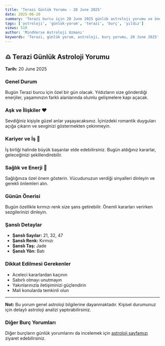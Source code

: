```yaml
---
title: 'Terazi Günlük Yorumu - 20 June 2025'
date: 2025-06-20
summary: 'Terazi burcu için 20 June 2025 günlük astroloji yorumu ve önerileri.'
tags: ['astroloji', 'günlük-yorum', 'terazi', 'burç', 'yıldız']
views: 510
author: 'MindVerse Astroloji Uzmanı'
keywords: 'Terazi, günlük yorum, astroloji, burç yorumu, 20 June 2025'
---
```


## ♎ Terazi Günlük Astroloji Yorumu

**Tarih:** 20 June 2025

### Genel Durum

Bugün Terazi burcu için özel bir gün olacak. Yıldızların size gönderdiği enerjiler, yaşamınızın farklı alanlarında olumlu gelişmelere kapı açacak.

### Aşk ve İlişkiler ❤️

Sevdiğiniz kişiyle güzel anlar yaşayacaksınız. İçinizdeki romantik duyguları açığa çıkarın ve sevginizi göstermekten çekinmeyin.

### Kariyer ve İş 💼

İş birliği halinde büyük başarılar elde edebilirsiniz. Bugün aldığınız kararlar, geleceğinizi şekillendirebilir.

### Sağlık ve Enerji 🌟

Sağlığınıza özel önem gösterin. Vücudunuzun verdiği sinyalleri dinleyin ve gerekli önlemleri alın.

### Günün Önerisi

Bugün özellikle kırmızı renk size şans getirebilir. Önemli kararları verirken sezgilerinizi dinleyin.

### Şanslı Detaylar

- **Şanslı Sayılar:** 21, 32, 47
- **Şanslı Renk:** Kırmızı
- **Şanslı Taş:** Jade
- **Şanslı Yön:** Batı

### Dikkat Edilmesi Gerekenler

- Aceleci kararlardan kaçının
- Sabırlı olmayı unutmayın
- Yakınlarınızla iletişiminizi güçlendirin
- Mali konularda temkinli olun

---

**Not:** Bu yorum genel astroloji bilgilerine dayanmaktadır. Kişisel durumunuz için detaylı astroloji analizi yaptırabilirsiniz.

### Diğer Burç Yorumları

Diğer burçların günlük yorumlarını da incelemek için [astroloji sayfamızı](https://www.mindversedaily.com) ziyaret edebilirsiniz.
